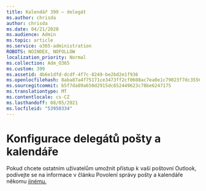 ```yaml
---
title: Kalendář 399 – delegát
ms.author: chrisda
author: chrisda
ms.date: 04/21/2020
ms.audience: Admin
ms.topic: article
ms.service: o365-administration
ROBOTS: NOINDEX, NOFOLLOW
localization_priority: Normal
ms.collection: Adm_O365
ms.custom: 399
ms.assetid: 4b6e1dfd-dcdf-4f7c-8249-be2bd2e1f936
ms.openlocfilehash: 8aba87a4f75171ce3473ff2cf0608ac7ea0e1c79023f7dc35566f023864c008e
ms.sourcegitcommit: b5f7da89a650d2915dc652449623c78be6247175
ms.translationtype: MT
ms.contentlocale: cs-CZ
ms.lasthandoff: 08/05/2021
ms.locfileid: "53950334"
---
```

# <a name="configure-mail-and-calendar-delegates"></a>Konfigurace delegátů pošty a kalendáře

Pokud chcete ostatním uživatelům umožnit přístup k vaší poštovní Outlook, podívejte se na informace v článku Povolení správy pošty a kalendáře někomu [jinému.](https://support.office.com/article/9684b670-7588-4eea-8717-9e5799047540.aspx)
